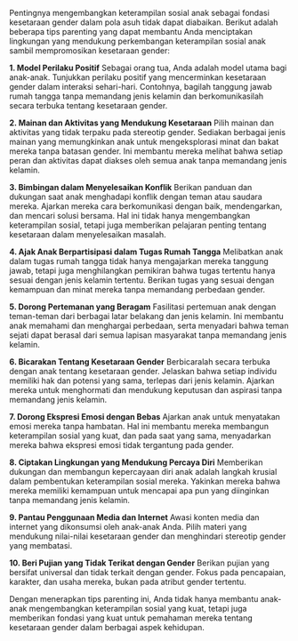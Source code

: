 Pentingnya mengembangkan keterampilan sosial anak sebagai fondasi kesetaraan gender dalam pola asuh tidak dapat diabaikan. Berikut adalah beberapa tips parenting yang dapat membantu Anda menciptakan lingkungan yang mendukung perkembangan keterampilan sosial anak sambil mempromosikan kesetaraan gender:

**1. Model Perilaku Positif**
Sebagai orang tua, Anda adalah model utama bagi anak-anak. Tunjukkan perilaku positif yang mencerminkan kesetaraan gender dalam interaksi sehari-hari. Contohnya, bagilah tanggung jawab rumah tangga tanpa memandang jenis kelamin dan berkomunikasilah secara terbuka tentang kesetaraan gender.

**2. Mainan dan Aktivitas yang Mendukung Kesetaraan**
Pilih mainan dan aktivitas yang tidak terpaku pada stereotip gender. Sediakan berbagai jenis mainan yang memungkinkan anak untuk mengeksplorasi minat dan bakat mereka tanpa batasan gender. Ini membantu mereka melihat bahwa setiap peran dan aktivitas dapat diakses oleh semua anak tanpa memandang jenis kelamin.

**3. Bimbingan dalam Menyelesaikan Konflik**
Berikan panduan dan dukungan saat anak menghadapi konflik dengan teman atau saudara mereka. Ajarkan mereka cara berkomunikasi dengan baik, mendengarkan, dan mencari solusi bersama. Hal ini tidak hanya mengembangkan keterampilan sosial, tetapi juga memberikan pelajaran penting tentang kesetaraan dalam menyelesaikan masalah.

**4. Ajak Anak Berpartisipasi dalam Tugas Rumah Tangga**
Melibatkan anak dalam tugas rumah tangga tidak hanya mengajarkan mereka tanggung jawab, tetapi juga menghilangkan pemikiran bahwa tugas tertentu hanya sesuai dengan jenis kelamin tertentu. Berikan tugas yang sesuai dengan kemampuan dan minat mereka tanpa memandang perbedaan gender.

**5. Dorong Pertemanan yang Beragam**
Fasilitasi pertemuan anak dengan teman-teman dari berbagai latar belakang dan jenis kelamin. Ini membantu anak memahami dan menghargai perbedaan, serta menyadari bahwa teman sejati dapat berasal dari semua lapisan masyarakat tanpa memandang jenis kelamin.

**6. Bicarakan Tentang Kesetaraan Gender**
Berbicaralah secara terbuka dengan anak tentang kesetaraan gender. Jelaskan bahwa setiap individu memiliki hak dan potensi yang sama, terlepas dari jenis kelamin. Ajarkan mereka untuk menghormati dan mendukung keputusan dan aspirasi tanpa memandang jenis kelamin.

**7. Dorong Ekspresi Emosi dengan Bebas**
Ajarkan anak untuk menyatakan emosi mereka tanpa hambatan. Hal ini membantu mereka membangun keterampilan sosial yang kuat, dan pada saat yang sama, menyadarkan mereka bahwa ekspresi emosi tidak tergantung pada gender.

**8. Ciptakan Lingkungan yang Mendukung Percaya Diri**
Memberikan dukungan dan membangun kepercayaan diri anak adalah langkah krusial dalam pembentukan keterampilan sosial mereka. Yakinkan mereka bahwa mereka memiliki kemampuan untuk mencapai apa pun yang diinginkan tanpa memandang jenis kelamin.

**9. Pantau Penggunaan Media dan Internet**
Awasi konten media dan internet yang dikonsumsi oleh anak-anak Anda. Pilih materi yang mendukung nilai-nilai kesetaraan gender dan menghindari stereotip gender yang membatasi.

**10. Beri Pujian yang Tidak Terikat dengan Gender**
Berikan pujian yang bersifat universal dan tidak terkait dengan gender. Fokus pada pencapaian, karakter, dan usaha mereka, bukan pada atribut gender tertentu.

Dengan menerapkan tips parenting ini, Anda tidak hanya membantu anak-anak mengembangkan keterampilan sosial yang kuat, tetapi juga memberikan fondasi yang kuat untuk pemahaman mereka tentang kesetaraan gender dalam berbagai aspek kehidupan.